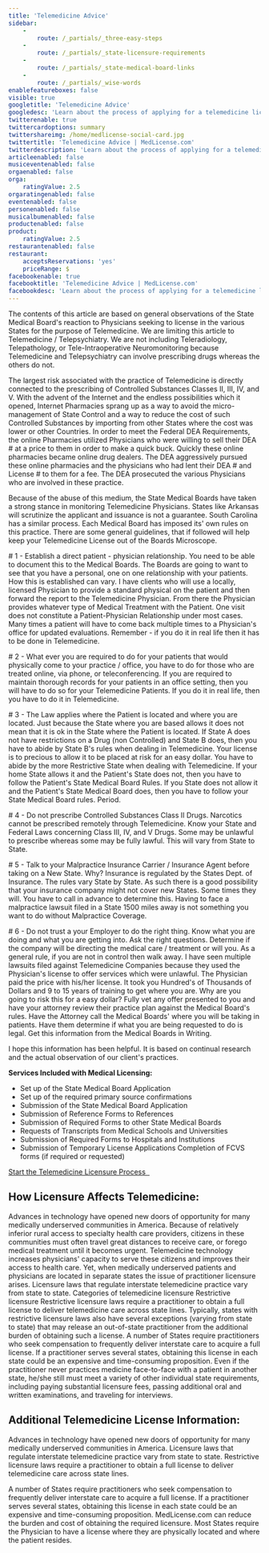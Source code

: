 ```yaml
---
title: 'Telemedicine Advice'
sidebar:
    -
        route: /_partials/_three-easy-steps
    -
        route: /_partials/_state-licensure-requirements
    -
        route: /_partials/_state-medical-board-links
    -
        route: /_partials/_wise-words
enablefeatureboxes: false
visible: true
googletitle: 'Telemedicine Advice'
googledesc: 'Learn about the process of applying for a telemedicine license and find out how medlicense.com can assist you in completing your Telemedicine Licensing process.'
twitterenable: true
twittercardoptions: summary
twittershareimg: /home/medlicense-social-card.jpg
twittertitle: 'Telemedicine Advice | MedLicense.com'
twitterdescription: 'Learn about the process of applying for a telemedicine license and find out how medlicense.com can assist you in completing your Telemedicine Licensing process.'
articleenabled: false
musiceventenabled: false
orgaenabled: false
orga:
    ratingValue: 2.5
orgaratingenabled: false
eventenabled: false
personenabled: false
musicalbumenabled: false
productenabled: false
product:
    ratingValue: 2.5
restaurantenabled: false
restaurant:
    acceptsReservations: 'yes'
    priceRange: $
facebookenable: true
facebooktitle: 'Telemedicine Advice | MedLicense.com'
facebookdesc: 'Learn about the process of applying for a telemedicine license and find out how medlicense.com can assist you in completing your Telemedicine Licensing process.'
---
```


<p>The contents of this article are based on general observations of the State Medical Board's reaction to Physicians seeking to license in the various States for the purpose of Telemedicine. We are limiting this article to Telemedicine / Telepsychiatry. We are not including Teleradiology, Telepathology, or Tele-Intraoperative Neuromonitoring because Telemedicine and Telepsychiatry can involve prescribing drugs whereas the others do not.</p>
<p>The largest risk associated with the practice of Telemedicine is directly connected to the prescribing of Controlled Substances Classes II, III, IV, and V. With the advent of the Internet and the endless possibilities which it opened, Internet Pharmacies sprang up as a way to avoid the micro-management of State Control and a way to reduce the cost of such Controlled Substances by importing from other States where the cost was lower or other Countries. In order to meet the Federal DEA Requirements, the online Pharmacies utilized Physicians who were willing to sell their DEA # at a price to them in order to make a quick buck. Quickly these online pharmacies became online drug dealers. The DEA aggressively pursued these online pharmacies and the physicians who had lent their DEA # and License # to them for a fee. The DEA prosecuted the various Physicians who are involved in these practice.</p>
<p>Because of the abuse of this medium, the State Medical Boards have taken a strong stance in monitoring Telemedicine Physicians. States like Arkansas will scrutinize the applicant and issuance is not a guarantee. South Carolina has a similar process. Each Medical Board has imposed its' own rules on this practice. There are some general guidelines, that if followed will help keep your Telemedicine License out of the Boards Microscope.</p>
<p># 1 - Establish a direct patient - physician relationship. You need to be able to document this to the Medical Boards. The Boards are going to want to see that you have a personal, one on one relationship with your patients. How this is established can vary. I have clients who will use a locally, licensed Physician to provide a standard physical on the patient and then forward the report to the Telemedicine Physician. From there the Physician provides whatever type of Medical Treatment with the Patient. One visit does not constitute a Patient-Physician Relationship under most cases. Many times a patient will have to come back multiple times to a Physician's office for updated evaluations. Remember - if you do it in real life then it has to be done in Telemedicine.</p>
<p># 2 - What ever you are required to do for your patients that would physically come to your practice / office, you have to do for those who are treated online, via phone, or teleconferencing. If you are required to maintain thorough records for your patients in an office setting, then you will have to do so for your Telemedicine Patients. If you do it in real life, then you have to do it in Telemedicine.</p>
<p># 3 - The Law applies where the Patient is located and where you are located. Just because the State where you are based allows it does not mean that it is ok in the State where the Patient is located. If State A does not have restrictions on a Drug (non Controlled) and State B does, then you have to abide by State B's rules when dealing in Telemedicine. Your license is to precious to allow it to be placed at risk for an easy dollar. You have to abide by the more Restrictive State when dealing with Telemedicine. If your home State allows it and the Patient's State does not, then you have to follow the Patient's State Medical Board Rules. If you State does not allow it and the Patient's State Medical Board does, then you have to follow your State Medical Board rules. Period.</p>
<p># 4 - Do not prescribe Controlled Substances Class II Drugs. Narcotics cannot be prescribed remotely through Telemedicine. Know your State and Federal Laws concerning Class III, IV, and V Drugs. Some may be unlawful to prescribe whereas some may be fully lawful. This will vary from State to State.</p>
<p># 5 - Talk to your Malpractice Insurance Carrier / Insurance Agent before taking on a New State. Why? Insurance is regulated by the States Dept. of Insurance. The rules vary State by State. As such there is a good possibility that your insurance company might not cover new States. Some times they will. You have to call in advance to determine this. Having to face a malpractice lawsuit filed in a State 1500 miles away is not something you want to do without Malpractice Coverage.</p>
<p># 6 - Do not trust a your Employer to do the right thing. Know what you are doing and what you are getting into. Ask the right questions. Determine if the company will be directing the medical care / treatment or will you. As a general rule, if you are not in control then walk away. I have seen multiple lawsuits filed against Telemedicine Companies because they used the Physician's license to offer services which were unlawful. The Physician paid the price with his/her license. It took you Hundred's of Thousands of Dollars and 9 to 15 years of training to get where you are. Why are you going to risk this for a easy dollar? Fully vet any offer presented to you and have your attorney review their practice plan against the Medical Board's rules. Have the Attorney call the Medical Boards' where you will be taking in patients. Have them determine if what you are being requested to do is legal. Get this information from the Medical Boards in Writing.</p>
<p>I hope this information has been helpful. It is based on continual research and the actual observation of our client's practices.</p>
<p><strong>Services Included with Medical Licensing:</strong></p>
<ul>
<li>Set up of the State Medical Board Application</li>
<li>Set up of the required primary source confirmations</li>
<li>Submission of the State Medical Board Application</li>
<li>Submission of Reference Forms to References</li>
<li>Submission of Required Forms to other State Medical Boards</li>
<li>Requests of Transcripts from Medical Schools and Universities</li>
<li>Submission of Required Forms to Hospitals and Institutions</li>
<li>Submission of Temporary License Applications Completion of FCVS forms (if required or requested)</li>
</ul>
<p><a class="btn btn-secondary" href="../../../pricing">Start the Telemedicine Licensure Process <em class="fa fa-sm fa-play" aria-hidden="true">&nbsp;</em></a>&nbsp;</p>
<h2 id="mcetoc_1cea1dmkc0">How Licensure Affects Telemedicine:</h2>
<p>Advances in technology have opened new doors of opportunity for many medically underserved communities in America. Because of relatively inferior rural access to specialty health care providers, citizens in these communities must often travel great distances to receive care, or forego medical treatment until it becomes urgent. Telemedicine technology increases physicians' capacity to serve these citizens and improves their access to health care. Yet, when medically underserved patients and physicians are located in separate states the issue of practitioner licensure arises. Licensure laws that regulate interstate telemedicine practice vary from state to state. Categories of telemedicine licensure Restrictive licensure Restrictive licensure laws require a practitioner to obtain a full license to deliver telemedicine care across state lines. Typically, states with restrictive licensure laws also have several exceptions (varying from state to state) that may release an out-of-state practitioner from the additional burden of obtaining such a license. A number of States require practitioners who seek compensation to frequently deliver interstate care to acquire a full license. If a practitioner serves several states, obtaining this license in each state could be an expensive and time-consuming proposition. Even if the practitioner never practices medicine face-to-face with a patient in another state, he/she still must meet a variety of other individual state requirements, including paying substantial licensure fees, passing additional oral and written examinations, and traveling for interviews.</p>
<h2 id="mcetoc_1cea1dmkc1">Additional Telemedicine License Information:</h2>
<p>Advances in technology have opened new doors of opportunity for many medically underserved communities in America. Licensure laws that regulate interstate telemedicine practice vary from state to state. Restrictive licensure laws require a practitioner to obtain a full license to deliver telemedicine care across state lines.</p>
<p>A number of States require practitioners who seek compensation to frequently deliver interstate care to acquire a full license. If a practitioner serves several states, obtaining this license in each state could be an expensive and time-consuming proposition. MedLicense.com can reduce the burden and cost of obtaining the required licensure. Most States require the Physician to have a license where they are physically located and where the patient resides.</p>